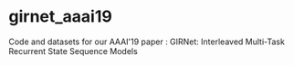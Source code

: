 # girnet_aaai19
Code and datasets for our AAAI'19 paper : GIRNet: Interleaved Multi-Task Recurrent State Sequence Models
